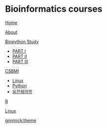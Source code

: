 # Bioinformatics courses

[Home](index.md)

[About](menu/intro.md)

[Biopython Study]()

  * [PART I](menu/biopython/part1.md)
  * [PART II](menu/biopython/part2.md)
  * [PART III](menu/biopython/part3.md)

[CSBMI]()

  * [Linux](menu/csbmi/linux.md)
  * [Python](menu/csbmi/python.md)
  * [유전체의학](menu/csbmi/bioinformatics.md)

[R](r.md)

[Linux](linux.md)

[gimmick:theme](spacelab)
